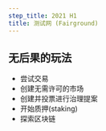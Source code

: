 ```yaml
---
step_title: 2021 H1
title: 测试网 (Fairground)
---
```


## 无后果的玩法

- 尝试交易
- 创建无需许可的市场
- 创建并投票进行治理提案
- 开始质押(staking)
- 探索区块链
